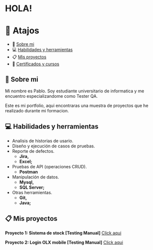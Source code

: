 # **HOLA!**

# :pushpin: Atajos 
- :wave: [Sobre mi](#wave-Sobre-mi)
- :computer: [Habilidades y herramientas](##computer-Habilidades-y-herramientas)
- :clipboard: [Mis proyectos](#clipboard-Mis-proyectos)
- :school: [Certificados y cursos](#school-certificates-and-courses)


## :wave: Sobre mi
Mi nombre es Pablo. Soy estudiante universitario de informatica y me encuentro especializandome como Tester QA.

Este es mi portfolio, aqui encontraras una muestra de proyectos que he realizado durante mi formacion.  


## :computer: Habilidades y herramientas

- Analisis de historias de usario.
- Diseño y ejecución de casos de pruebas.
- Reporte de defectos.
  - **Jira,**
  - **Excel;**
- Pruebas de API (operaciones CRUD).
  - **Postman**
- Manipulación de datos.
  - **Mysql,**
  - **SQL Server;**
- Otras herramientas.
  - **Git,**
  - **Java;**


## :clipboard: Mis proyectos

__Proyecto 1: Sistema de stock [Testing Manual]__  [Click aqui](https://github.com/Pablo-n15/Proyecto-sistema-de-stock)

__Proyecto 2: Login OLX mobile [Testing Manual]__ [Click aqui](https://github.com/Pablo-n15/Proyecto-2)


